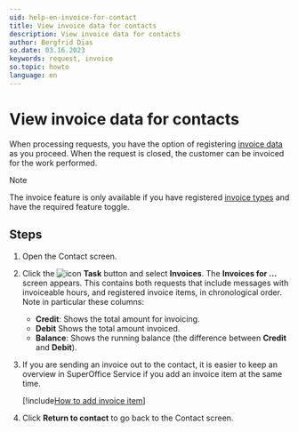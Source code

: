 ```yaml
---
uid: help-en-invoice-for-contact
title: View invoice data for contacts
description: View invoice data for contacts
author: Bergfrid Dias
so.date: 03.16.2023
keywords: request, invoice
so.topic: howto
language: en
---
```


# View invoice data for contacts

When processing requests, you have the option of registering [invoice data][1] as you proceed. When the request is closed, the customer can be invoiced for the work performed.

> [!NOTE]
> The invoice feature is only available if you have registered [invoice types][2] and have the required feature toggle.

## Steps

1. Open the Contact screen.

2. Click the ![icon][img1] **Task** button and select **Invoices**. The **Invoices for ...** screen appears. This contains both requests that include messages with invoiceable hours, and registered invoice items, in chronological order. Note in particular these columns:
    * **Credit**: Shows the total amount for invoicing.
    * **Debit** Shows the total amount invoiced.
    * **Balance**: Shows the running balance (the difference between **Credit** and **Debit**).

3. If you are sending an invoice out to the contact, it is easier to keep an overview in SuperOffice Service if you add an invoice item at the same time.

    [!include[How to add invoice item](includes/howto-add-invoice-to-request.md)]

4. Click **Return to contact** to go back to the Contact screen.

<!-- Referenced links -->
[1]: ../howto/create.md#invoice
[2]: index.md

<!-- Referenced images -->
[img1]: ../../../../../common/icons/task.png
